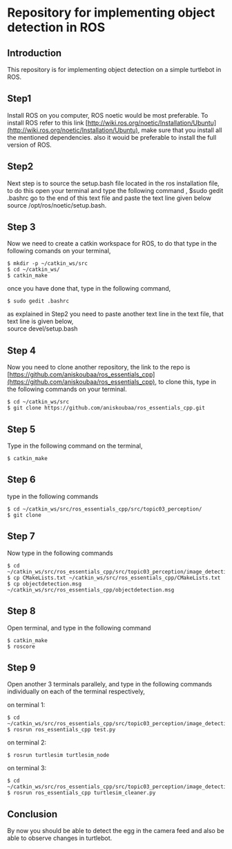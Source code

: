 # Repository for implementing object detection in ROS 
## Introduction
This repository is for implementing object detection on a simple turtlebot in ROS.

## Step1

Install ROS on you computer, ROS noetic would be most preferable. To install ROS refer to this link [http://wiki.ros.org/noetic/Installation/Ubuntu](http://wiki.ros.org/noetic/Installation/Ubuntu), make sure that you install all the mentioned dependencies. also it wouid be preferable to install the full version of ROS.

## Step2

Next step is to source the setup.bash file located in the ros installation file, to do this open your terminal and type the following command ,
$sudo gedit .bashrc
go to the end of this text file and paste the text line given below
source /opt/ros/noetic/setup.bash.

## Step 3 
Now we need to create a catkin workspace for ROS, to do that type in the following comands on your terminal,
```
$ mkdir -p ~/catkin_ws/src
$ cd ~/catkin_ws/
$ catkin_make
```
once you have done that, type in the following command,
```
$ sudo gedit .bashrc 
```
as explained in Step2 you need to paste another text line in the text file, that text line is given below,   
source devel/setup.bash

## Step 4 
Now you need to clone another repository, the link to the repo is [https://github.com/aniskoubaa/ros_essentials_cpp](https://github.com/aniskoubaa/ros_essentials_cpp), to clone this, type in the following commands on your terminal.
```
$ cd ~/catkin_ws/src
$ git clone https://github.com/aniskoubaa/ros_essentials_cpp.git
```
## Step 5 
Type in the following command on the terminal, 
```
$ catkin_make
```
## Step 6 
type in the following commands
```
$ cd ~/catkin_ws/src/ros_essentials_cpp/src/topic03_perception/
$ git clone 
```
## Step 7 
Now type in the following commands
```
$ cd ~/catkin_ws/src/ros_essentials_cpp/src/topic03_perception/image_detection
$ cp CMakeLists.txt ~/catkin_ws/src/ros_essentials_cpp/CMakeLists.txt
$ cp objectdetection.msg ~/catkin_ws/src/ros_essentials_cpp/objectdetection.msg
```
## Step 8 
Open terminal, and type in the following command
```
$ catkin_make
$ roscore
```
## Step 9
Open another 3 terminals parallely, and type in the following commands individually on each of the terminal respectively,
 
 on terminal 1:
 ```
$ cd ~/catkin_ws/src/ros_essentials_cpp/src/topic03_perception/image_detection
$ rosrun ros_essentials_cpp test.py
```
 on terminal 2:
 ```
$ rosrun turtlesim turtlesim_node
```
 on terminal 3:
 ```
 $ cd ~/catkin_ws/src/ros_essentials_cpp/src/topic03_perception/image_detection
 $ rosrun ros_essentials_cpp turtlesim_cleaner.py 
 ```
 ## Conclusion
 By now you should be able to detect the egg in the camera feed and also be able to observe changes in turtlebot.
 

